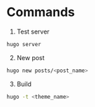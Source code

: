 # Commands

1. Test server

```bash
hugo server
```

2. New post
```bash
hugo new posts/<post_name>
```

3. Build
```bash
hugo -t <theme_name>
```
